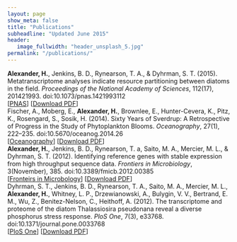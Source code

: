 ```yaml
---
layout: page
show_meta: false
title: "Publications"
subheadline: "Updated June 2015"
header:
   image_fullwidth: "header_unsplash_5.jpg"
permalink: "/publications/"
---
```

<dl>
<dt style="font-weight: normal;"><b>Alexander, H.</b>, Jenkins, B. D., Rynearson, T. A., & Dyhrman, S. T. (2015). Metatranscriptome analyses indicate resource partitioning between diatoms in the field. <i>Proceedings of the National Academy of Sciences</i>, 112(17), 201421993. doi:10.1073/pnas.1421993112</dt>
<dr>
[<a href="http://www.pnas.org/content/112/17/E2182">PNAS</a>]
[<a href="../downloads/Alexander2015.pdf">Download PDF</a>]
</dr>


<dt style="font-weight: normal;">Fischer, A., Moberg, E., <b>Alexander, H.</b>, Brownlee, E., Hunter-Cevera, K., Pitz, K., Rosengard, S., Sosik, H. (2014). Sixty Years of Sverdrup: A Retrospective of Progress in the Study of Phytoplankton Blooms. <i>Oceanography</i>, 27(1), 222–235. doi:10.5670/oceanog.2014.26</dt>
<dr>
[<a href="http://tos.org/oceanography/archive/27-1_fischer.html">Oceanography</a>]
[<a href="../downloads/Fischer2014.pdf">Download PDF</a>]
</dr>

<dt style="font-weight: normal;"><b>Alexander, H.</b>, Jenkins, B. D., Rynearson, T. a, Saito, M. A., Mercier, M. L., & Dyhrman, S. T. (2012). Identifying reference genes with stable expression from high throughput sequence data. <i>Frontiers in Microbiology</i>, 3(November), 385. doi:10.3389/fmicb.2012.00385</dt>
<dr>
[<a href="http://journal.frontiersin.org/article/10.3389/fmicb.2012.00385/abstract">Fronteirs in Microbology</a>]
[<a href="../downloads/Alexander2012.pdf">Download PDF</a>]
</dr>

<dt style="font-weight: normal;">Dyhrman, S. T., Jenkins, B. D., Rynearson, T. A., Saito, M. A., Mercier, M. L., <b>Alexander, H.</b>, Whitney, L. P., Drzewianowski, A., Bulygin, V. V., Bertrand, E. M., Wu, Z., Benitez-Nelson, C., Heithoff, A. (2012). The transcriptome and proteome of the diatom Thalassiosira pseudonana reveal a diverse phosphorus stress response. <i>PloS One</i>, 7(3), e33768. doi:10.1371/journal.pone.0033768</dt>
[<a href="http://journals.plos.org/plosone/article?id=10.1371/journal.pone.0033768">PloS One</a>]
[<a href="../downloads/Dyhrman2012.pdf">Download PDF</a>]
</dl>
